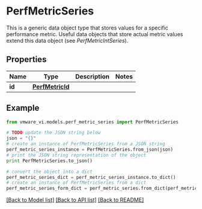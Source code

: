 # PerfMetricSeries

This is a generic data object type that stores values for a specific performance metric.  Useful data objects that store actual metric values extend this data object (see *PerfMetricIntSeries*). 

## Properties
Name | Type | Description | Notes
------------ | ------------- | ------------- | -------------
**id** | [**PerfMetricId**](PerfMetricId.md) |  | 

## Example

```python
from vmware_vi.models.perf_metric_series import PerfMetricSeries

# TODO update the JSON string below
json = "{}"
# create an instance of PerfMetricSeries from a JSON string
perf_metric_series_instance = PerfMetricSeries.from_json(json)
# print the JSON string representation of the object
print PerfMetricSeries.to_json()

# convert the object into a dict
perf_metric_series_dict = perf_metric_series_instance.to_dict()
# create an instance of PerfMetricSeries from a dict
perf_metric_series_form_dict = perf_metric_series.from_dict(perf_metric_series_dict)
```
[[Back to Model list]](../README.md#documentation-for-models) [[Back to API list]](../README.md#documentation-for-api-endpoints) [[Back to README]](../README.md)


